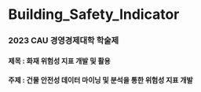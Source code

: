 # Building_Safety_Indicator

### 2023 CAU 경영경제대학 학술제

#### 제목 : 화재 위험성 지표 개발 및 활용
#### 주제 : 건물 안전성 데이터 마이닝 및 분석을 통한 위험성 지표 개발
